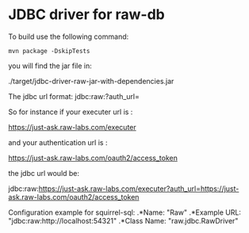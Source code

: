 # JDBC driver for raw-db

To build use the following command:

`mvn package -DskipTests`

you will find the jar file in:

./target/jdbc-driver-raw-jar-with-dependencies.jar

The jdbc url format:
jdbc:raw:<execute url>?auth_url=<oauth2 server>

So for instance if your executer url is : 

https://just-ask.raw-labs.com/executer

and your authentication url is :

https://just-ask.raw-labs.com/oauth2/access_token

the jdbc url would be:

jdbc:raw:https://just-ask.raw-labs.com/executer?auth_url=https://just-ask.raw-labs.com/oauth2/access_token

Configuration example for squirrel-sql:
.*Name: "Raw"
.*Example URL: "jdbc:raw:http://localhost:54321"
.*Class Name: "raw.jdbc.RawDriver"





